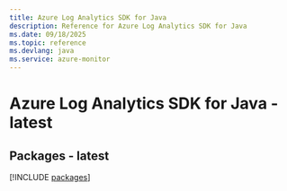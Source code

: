```yaml
---
title: Azure Log Analytics SDK for Java
description: Reference for Azure Log Analytics SDK for Java
ms.date: 09/18/2025
ms.topic: reference
ms.devlang: java
ms.service: azure-monitor
---
```

# Azure Log Analytics SDK for Java - latest
## Packages - latest
[!INCLUDE [packages](log-analytics-index.md)]